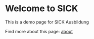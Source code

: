# Welcome to SICK
This is a demo page for SICK Ausbildung

Find more about this page: [about](amout.md)
